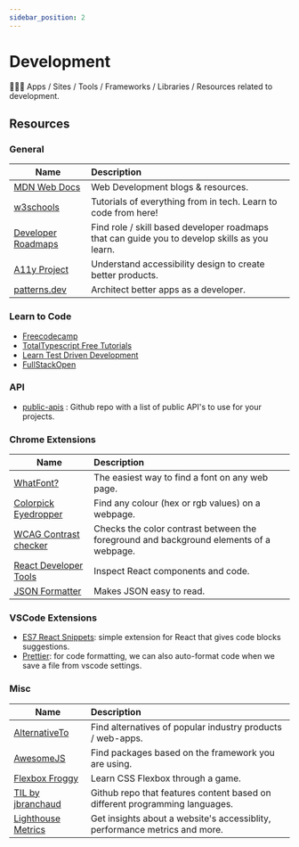 ```yaml
---
sidebar_position: 2
---
```


# Development

👩🏻‍💻 Apps / Sites / Tools / Frameworks / Libraries / Resources related to development.

## Resources

### General

| Name                                                 | Description                                                                                   |
| ---------------------------------------------------- | :-------------------------------------------------------------------------------------------- |
| [MDN Web Docs](https://developer.mozilla.org/en-US/) | Web Development blogs & resources.                                                            |
| [w3schools](https://www.w3schools.com/)              | Tutorials of everything from in tech. Learn to code from here!                                |
| [Developer Roadmaps](https://roadmap.sh/)            | Find role / skill based developer roadmaps that can guide you to develop skills as you learn. |
| [A11y Project](https://www.a11yproject.com/)         | Understand accessibility design to create better products.                                    |
| [patterns.dev](https://www.patterns.dev/)            | Architect better apps as a developer.                                                         |

### Learn to Code

- [Freecodecamp](https://freecodecamp.org/)
- [TotalTypescript Free Tutorials](https://www.totaltypescript.com/tutorials)
- [Learn Test Driven Development](https://github.com/dwyl/learn-tdd)
- [FullStackOpen](https://fullstackopen.com/en/)

### API

- [public-apis](https://github.com/public-apis/public-apis) : Github repo with a list of public API's to use for your projects.

### Chrome Extensions

| Name                                                                                                     | Description                                                                            |
| -------------------------------------------------------------------------------------------------------- | :------------------------------------------------------------------------------------- |
| [WhatFont?](https://chromewebstore.google.com/detail/jabopobgcpjmedljpbcaablpmlmfcogm?hl=en)             | The easiest way to find a font on any web page.                                        |
| [Colorpick Eyedropper](https://chromewebstore.google.com/detail/ohcpnigalekghcmgcdcenkpelffpdolg?hl=en)  | Find any colour (hex or rgb values) on a webpage.                                      |
| [WCAG Contrast checker](https://chromewebstore.google.com/detail/plnahcmalebffmaghcpcmpaciebdhgdf)       | Checks the color contrast between the foreground and background elements of a webpage. |
| [React Developer Tools](https://chromewebstore.google.com/detail/fmkadmapgofadopljbjfkapdkoienihi?hl=en) | Inspect React components and code.                                                     |
| [JSON Formatter](https://chromewebstore.google.com/detail/bcjindcccaagfpapjjmafapmmgkkhgoa)              | Makes JSON easy to read.                                                               |

### VSCode Extensions

- [ES7 React Snippets](https://marketplace.visualstudio.com/items?itemName=dsznajder.es7-react-js-snippets): simple extension for React that gives code blocks suggestions.
- [Prettier](https://marketplace.visualstudio.com/items?itemName=esbenp.prettier-vscode): for code formatting, we can also auto-format code when we save a file from vscode settings.

### Misc

| Name                                                  | Description                                                                 |
| ----------------------------------------------------- | :-------------------------------------------------------------------------- |
| [AlternativeTo](https://alternativeto.net/)           | Find alternatives of popular industry products / web-apps.                  |
| [AwesomeJS](https://awesomejs.dev/)                   | Find packages based on the framework you are using.                         |
| [Flexbox Froggy](https://flexboxfroggy.com/)          | Learn CSS Flexbox through a game.                                           |
| [TIL by jbranchaud](https://github.com/jbranchaud/)   | Github repo that features content based on different programming languages. |
| [Lighthouse Metrics](https://lighthouse-metrics.com/) | Get insights about a website's accessiblity, performance metrics and more.  |

